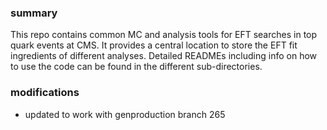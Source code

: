 ### summary 
This repo contains common MC and analysis tools for EFT searches in top quark events at CMS. 
It provides a central location to store the EFT fit ingredients of different analyses.
Detailed READMEs including info on how to use the code can be found in the different sub-directories.

### modifications
 * updated to work with genproduction branch 265 

